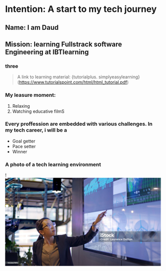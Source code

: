 # Intention: A start to my tech journey

## Name: I am Daud 
## Mission: learning Fullstrack software Engineering at IBTlearning 
### three

> A link to learning material: {tutorialplus. simplyeasylearning}(https://www.tutorialspoint.com/html/html_tutorial.pdf)

### My leasure moment:
1. Relaxing
2. Watching educative filmS

### Every proffession are embedded with various challenges. In my tech career, i will be a
- Goal getter
- Pace setter
- Winner

### A photo of a tech learning environment

! ![Laurens Dutton](images/techpix.jpg)

